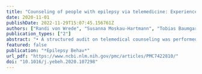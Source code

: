 ```yaml
---
title: "Counseling of people with epilepsy via telemedicine: Experiences at a German tertiary epilepsy center during the COVID-19 pandemic"
date: 2020-11-01
publishDate: 2022-11-29T15:07:45.156761Z
authors: ["Randi von Wrede", "Susanna Moskau-Hartmann", "Tobias Baumgartner", "Christoph Helmstaedter", "Rainer Surges"]
publication_types: ["2"]
abstract: "• A structured audit on telemedical counseling was performed in 239 patients with epilepsy.   • Telemedicine was appreciated by textgreater 80% of the participants.   • Quality of telemedicine was rated equal to onsite appointments.   • Telemedicine is welcomed as an add-on service rather than a substitute to appointments onsite."
featured: false
publication: "*Epilepsy Behav*"
url_pdf: "https://www.ncbi.nlm.nih.gov/pmc/articles/PMC7422810/"
doi: "10.1016/j.yebeh.2020.107298"
---
```


